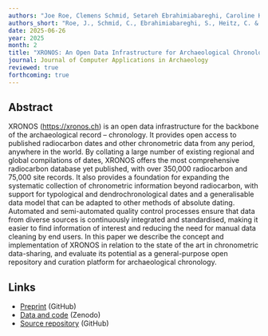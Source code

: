 ```yaml
---
authors: "Joe Roe, Clemens Schmid, Setareh Ebrahimiabareghi, Caroline Heitz, and Martin Hinz"
authors_short: "Roe, J., Schmid, C., Ebrahimiabareghi, S., Heitz, C. & Hinz, M."
date: 2025-06-26
year: 2025
month: 2
title: "XRONOS: An Open Data Infrastructure for Archaeological Chronology"
journal: Journal of Computer Applications in Archaeology
reviewed: true
forthcoming: true
---
```


## Abstract

XRONOS (<https://xronos.ch>) is an open data infrastructure for the backbone of the archaeological record – chronology. It provides open access to published radiocarbon dates and other chronometric data from any period, anywhere in the world. By collating a large number of existing regional and global compilations of dates, XRONOS offers the most comprehensive radiocarbon database yet published, with over 350,000 radiocarbon and 75,000 site records. It also provides a foundation for expanding the systematic collection of chronometric information beyond radiocarbon, with support for typological and dendrochronological dates and a generalisable data model that can be adapted to other methods of absolute dating. Automated and semi-automated quality control processes ensure that data from diverse sources is continuously integrated and standardised, making it easier to find information of interest and reducing the need for manual data cleaning by end users. In this paper we describe the concept and implementation of XRONOS in relation to the state of the art in chronometric data-sharing, and evaluate its potential as a general-purpose open repository and curation platform for archaeological chronology.

## Links

* [Preprint](https://github.com/xronos-ch/paper/blob/main/paper.pdf) (GitHub)
* [Data and code](https://doi.org/10.5281/zenodo.14282598) (Zenodo)
* [Source repository](https://github.com/xronos-ch/xronos) (GitHub)
